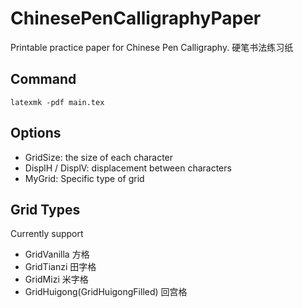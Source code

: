 # ChinesePenCalligraphyPaper
Printable practice paper for Chinese Pen Calligraphy. 硬笔书法练习纸
## Command
`latexmk -pdf main.tex`
## Options
- GridSize: the size of each character
- DisplH / DisplV: displacement between characters
- MyGrid: Specific type of grid
## Grid Types
Currently support
- GridVanilla 方格
- GridTianzi 田字格
- GridMizi 米字格
- GridHuigong(GridHuigongFilled) 回宫格
